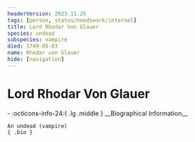 ```yaml
---
headerVersion: 2023.11.25
tags: [person, status/needswork/internal]
title: Lord Rhodar Von Glauer
species: undead
subspecies: vampire
died: 1749-05-03
name: Rhodar von Glauer
hide: [navigation]
---
```

# Lord Rhodar Von Glauer
<div class="grid cards ext-narrow-margin ext-one-column" markdown>
- :octicons-info-24:{ .lg .middle } __Biographical Information__

    An undead (vampire)  
    { .bio }

</div>





